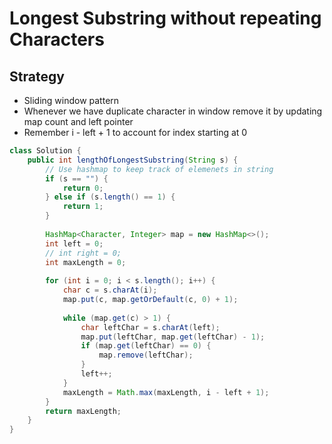 # Longest Substring without repeating Characters

## Strategy

* Sliding window pattern
* Whenever we have duplicate character in window remove it by updating map count and left pointer
* Remember i - left + 1 to account for index starting at 0

```java
class Solution {
    public int lengthOfLongestSubstring(String s) {
        // Use hashmap to keep track of elemenets in string
        if (s == "") {
            return 0;
        } else if (s.length() == 1) {
            return 1;
        }
        
        HashMap<Character, Integer> map = new HashMap<>();
        int left = 0;
        // int right = 0;
        int maxLength = 0;
        
        for (int i = 0; i < s.length(); i++) {
            char c = s.charAt(i);
            map.put(c, map.getOrDefault(c, 0) + 1);
            
            while (map.get(c) > 1) {
                char leftChar = s.charAt(left);
                map.put(leftChar, map.get(leftChar) - 1);
                if (map.get(leftChar) == 0) {
                    map.remove(leftChar);
                }
                left++;   
            }
            maxLength = Math.max(maxLength, i - left + 1);  
        }
        return maxLength;
    }
}
```


